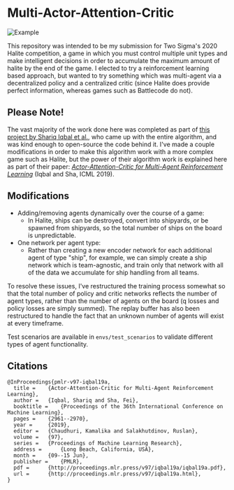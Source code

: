# Multi-Actor-Attention-Critic

![Example](rewardfuncs/lenshipyards/example.gif)

This repository was intended to be my submission for Two Sigma's 2020 Halite competition, a game in which you must control multiple unit types and make intelligent decisions in order to accumulate the maximum amount of halite by the end of the game.  I elected to try a reinforcement learning based approach, but wanted to try something which was multi-agent via a decentralized policy and a centralized critic (since Halite does provide perfect information, whereas games such as Battlecode do not).  

## Please Note!

The vast majority of the work done here was completed as part of [this project by Shariq Iqbal et al.](https://github.com/shariqiqbal2810/MAAC), who came up with the entire algorithm, and was kind enough to open-source the code behind it.  I've made a couple modifications in order to make this algorithm work with a more complex game such as Halite, but the power of their algorithm work is explained here as part of their paper: [*Actor-Attention-Critic for Multi-Agent Reinforcement Learning*](https://arxiv.org/abs/1810.02912) (Iqbal and Sha, ICML 2019).  

## Modifications

- Adding/removing agents dynamically over the course of a game:
  - In Halite, ships can be destroyed, convert into shipyards, or be spawned from shipyards, so the total number of ships on the board is unpredictable.  
- One network per agent type:
  - Rather than creating a new encoder network for each additional agent of type "ship", for example, we can simply create a ship network which is team-agnostic, and train only that network with all of the data we accumulate for ship handling from all teams.  

To resolve these issues, I've restructured the training process somewhat so that the total number of policy and critic networks reflects the number of agent types, rather than the number of agents on the board (q losses and policy losses are simply summed).  The replay buffer has also been restructured to handle the fact that an unknown number of agents will exist at every timeframe.  

Test scenarios are available in `envs/test_scenarios` to validate different types of agent functionality.  

## Citations

```
@InProceedings{pmlr-v97-iqbal19a,
  title =    {Actor-Attention-Critic for Multi-Agent Reinforcement Learning},
  author =   {Iqbal, Shariq and Sha, Fei},
  booktitle =    {Proceedings of the 36th International Conference on Machine Learning},
  pages =    {2961--2970},
  year =     {2019},
  editor =   {Chaudhuri, Kamalika and Salakhutdinov, Ruslan},
  volume =   {97},
  series =   {Proceedings of Machine Learning Research},
  address =      {Long Beach, California, USA},
  month =    {09--15 Jun},
  publisher =    {PMLR},
  pdf =      {http://proceedings.mlr.press/v97/iqbal19a/iqbal19a.pdf},
  url =      {http://proceedings.mlr.press/v97/iqbal19a.html},
}
```
